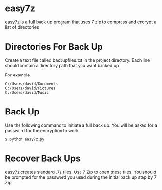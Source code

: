 # easy7z
easy7z is a full back up program that uses 7 zip to compress and encrypt a list of directories

# Directories For Back Up
Create a text file called backupfiles.txt in the project directory. Each line should contain a directory path that you want backed up

For example
```
C:/Users/david/Documents
C:/Users/david/Pictures
C:/Users/david/Music
```

# Back Up
Use the following command to initiate a full back up. You will be asked for a password for the encryption to work
```
$ python easy7z.py
```

# Recover Back Ups
easy7z creates standard .7z files. Use 7 Zip to open these files. You should be prompted for the password you used during the initial back up step by 7 Zip
